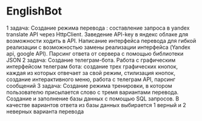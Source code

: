# EnglishBot
1 задача:
Создание режима перевода : составление запроса в yandex translate API через HttpClient.
Заведение API-key в яндекс облаке для возможности ходить в API. 
Написание интерфейса перевода для гибкой реализации с возможностью замены реализации интерфейса (Yandex api, google API).
Парсинг ответа от сервера с помощью библиотеки JSON
2 задача:
Создание телеграм-бота.
Работа с графическим интерфейсом телеграм бота: создание трех графических кнопок, каждая из которых отвечает за свой режим, 
стилизация кнопок, создание интерактивного меню, работа с телеграм API, парсинг сообщений 
3 задача:
Создание режима тренировки, в котором пользователю присылается слово с тремя вариантами перевода. Создание и заполнение базы данных с помощью SQL запросов.
В качестве вариантов ответа из базы данных выбирается 1 верный и 2 неверных варианта перевода

